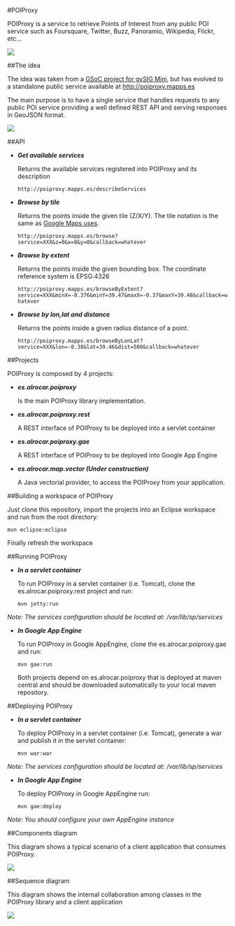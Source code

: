 #POIProxy

POIProxy is a service to retrieve Points of Interest from any public POI service such as Foursquare, Twitter, Buzz, Panoramio, Wikipedia, Flickr, etc...

[![](http://poiproxy.mapps.es/poiproxy_logo.png)](http://poiproxy.mapps.es)

##The idea

The idea was taken from a [GSoC project for gvSIG Mini][gsoc_idea], but has evolved to a standalone public service available at http://poiproxy.mapps.es

The main purpose is to have a single service that handles requests to any public POI service providing a well defined REST API and serving responses in GeoJSON format.

[![](http://poiproxy.mapps.es/poiproxy_diagram.png)](http://poiproxy.mapps.es)

##API

* ***Get available services***

     Returns the available services registered into POIProxy and its description

     `http://poiproxy.mapps.es/describeServices`

* ***Browse by tile***

     Returns the points inside the given tile (Z/X/Y). The tile notation is the same as [Google Maps uses][tiles_google].

     `http://poiproxy.mapps.es/browse?service=XXX&z=0&x=0&y=0&callback=whatever`

* ***Browse by extent***

     Returns the points inside the given bounding box. The coordinate reference system is EPSG:4326

     `http://poiproxy.mapps.es/browseByExtent?service=XXX&minX=-0.376&minY=39.47&maxX=-0.37&maxY=39.48&callback=whatever`

* ***Browse by lon,lat and distance***

     Returns the points inside a given radius distance of a point.

     `http://poiproxy.mapps.es/browseByLonLat?service=XXX&lon=-0.38&lat=39.46&dist=500&callback=whatever`

##Projects

POIProxy is composed by 4 projects:

* ***es.alrocar.poiproxy***

     Is the main POIProxy library implementation. 

* ***es.alrocar.poiproxy.rest***

     A REST interface of POIProxy to be deployed into a servlet container

* ***es.alrocar.poiproxy.gae***

     A REST interface of POIProxy to be deployed into Google App Engine

* ***es.alrocar.map.vector (Under construction)***

     A Java vectorial provider, to access the POIProxy from your application.

##Building a workspace of POIProxy

Just clone this repository, import the projects into an Eclipse workspace and run from the root directory:

`mvn eclipse:eclipse`

Finally refresh the workspace

##Running POIProxy

* ***In a servlet container***

     To run POIProxy in a servlet container (i.e. Tomcat), clone the es.alrocar.poiproxy.rest project and run:

     `mvn jetty:run`

*Note: The services configuration should be located at: /var/lib/sp/services*

* ***In Google App Engine***

     To run POIProxy in Google AppEngine, clone the es.alrocar.poiproxy.gae and run:

     `mvn gae:run`

     Both projects depend on es.alrocar.poiproxy that is deployed at maven central and should be downloaded automatically to your local maven repository.
     
##Deploying POIProxy

* ***In a servlet container***

     To deploy POIProxy in a servlet container (i.e. Tomcat), generate a war and publish it in the servlet container:

     `mvn war:war`

*Note: The services configuration should be located at: /var/lib/sp/services*

* ***In Google App Engine***

     To deploy POIProxy in Google AppEngine run:

     `mvn gae:deploy`

*Note: You should configure your own AppEngine instance*

##Components diagram

This diagram shows a typical scenario of a client application that consumes POIProxy.

[![](https://confluence.prodevelop.es/download/attachments/22249524/socialservicecomponents.png)](https://confluence.prodevelop.es/download/attachments/22249524/socialservicecomponents.png)

##Sequence diagram

This diagram shows the internal collaboration among classes in the POIProxy library and a client application

[![](https://confluence.prodevelop.es/download/attachments/22249524/socialservicesequence.png)](https://confluence.prodevelop.es/download/attachments/22249524/socialservicesequence.png)

[gsoc_idea]: https://confluence.prodevelop.es/display/GVMN/Design+and+implement+an+API+for+tiled+vectorial+support+of+geo-location+data+services
[tiles_google]: http://www.maptiler.org/google-maps-coordinates-tile-bounds-projection/
